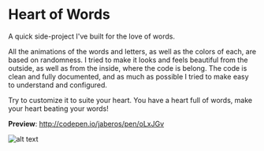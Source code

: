 # Heart of Words

A quick side-project I've built for the love of words.

 All the animations of the words and letters, as well as the colors of each, are based on randomness. I tried to make it looks and feels beautiful from the outside, as well as from the inside, where the code is belong. The code is clean and fully documented, and as much as possible I tried to make easy to understand and configured.

Try to customize it to suite your heart. You have a heart full of words, make your heart beating your words!

**Preview**: http://codepen.io/jaberos/pen/oLxJGv

![alt text](https://scontent-fra3-1.cdninstagram.com/t51.2885-15/s750x750/sh0.08/e35/13392838_1694544717475541_204074886_n.jpg "Logo Title Text 1")
